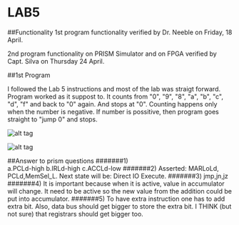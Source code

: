 LAB5
====
##Functionality
1st program functionality verified by Dr. Neeble on Friday, 18 April.

2nd program functionality on PRISM Simulator and on FPGA verified by Capt. Silva on Thursday 24 April. 


##1st Program

I followed the Lab 5 instructions and most of the lab was straigt forward. 
Program worked as it suppost to. It counts from "0", "9", "8", "a", "b", "c", "d", "f" and back to "0" again. And stops at "0". Counting happens only when the number is negative. If number is possitive, then program goes straight to "jump 0" and stops. 

![alt tag](http://s13.postimg.org/kmrmg8j6f/image.jpg)

![alt tag](http://s29.postimg.org/zf1p7jdev/image.jpg)


##Answer to prism questions
#######1)   
            a.PCLd-high
            b.IRLd-high
            c.ACCLd-low
#######2) 
            Asserted: MARLoLd, PCLd,MemSel_L. 
            Next state will be: Direct IO Execute.
#######3) jmp,jn,jz
#######4) It is important because when it is active, value in accumulator will change. It need to be active so the new value from the addition could be put into accumulator.
#######5) To have extra instruction one has to add extra bit. Also, data bus should get bigger to store the extra bit. I THINK (but not sure) that registrars should get bigger too.
